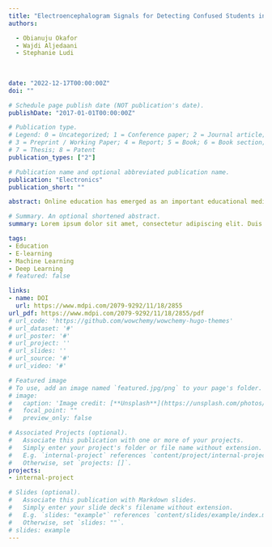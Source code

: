 ```yaml
---
title: "Electroencephalogram Signals for Detecting Confused Students in Online Education Platforms with Probability-Based Features"
authors:

  - Obianuju Okafor
  - Wajdi Aljedaani
  - Stephanie Ludi
  
  
  
date: "2022-12-17T00:00:00Z"
doi: ""

# Schedule page publish date (NOT publication's date).
publishDate: "2017-01-01T00:00:00Z"

# Publication type.
# Legend: 0 = Uncategorized; 1 = Conference paper; 2 = Journal article;
# 3 = Preprint / Working Paper; 4 = Report; 5 = Book; 6 = Book section;
# 7 = Thesis; 8 = Patent
publication_types: ["2"]

# Publication name and optional abbreviated publication name.
publication: "Electronics"
publication_short: ""

abstract: Online education has emerged as an important educational medium during the COVID-19 pandemic. Despite the advantages of online education, it lacks face-to-face settings, which makes it very difficult to analyze the students’ level of interaction, understanding, and confusion. This study makes use of electroencephalogram (EEG) data for student confusion detection for the massive open online course (MOOC) platform. Existing approaches for confusion detection predominantly focus on model optimization and feature engineering is not very well studied. This study proposes a novel engineering approach that uses probability-based features (PBF) for increasing the efficacy of machine learning models. The PBF approach utilizes the probabilistic output from the random forest (RF) and gradient-boosting machine (GBM) as a feature vector to train machine learning models. Extensive experiments are performed by using the original features and PBF approach through several machine learning models with EEG data. Experimental results suggest that by using the PBF approach on EEG data, a 100% accuracy can be obtained for detecting confused students. K-fold cross-validation and performance comparison with existing approaches further corroborates the results.

# Summary. An optional shortened abstract.
summary: Lorem ipsum dolor sit amet, consectetur adipiscing elit. Duis posuere tellus ac convallis placerat. Proin tincidunt magna sed ex sollicitudin condimentum.

tags:
- Education
- E-learning
- Machine Learning
- Deep Learning
# featured: false

links:
- name: DOI
  url: https://www.mdpi.com/2079-9292/11/18/2855
url_pdf: https://www.mdpi.com/2079-9292/11/18/2855/pdf
# url_code: 'https://github.com/wowchemy/wowchemy-hugo-themes'
# url_dataset: '#'
# url_poster: '#'
# url_project: ''
# url_slides: ''
# url_source: '#'
# url_video: '#'

# Featured image
# To use, add an image named `featured.jpg/png` to your page's folder. 
# image:
#   caption: 'Image credit: [**Unsplash**](https://unsplash.com/photos/s9CC2SKySJM)'
#   focal_point: ""
#   preview_only: false

# Associated Projects (optional).
#   Associate this publication with one or more of your projects.
#   Simply enter your project's folder or file name without extension.
#   E.g. `internal-project` references `content/project/internal-project/index.md`.
#   Otherwise, set `projects: []`.
projects:
- internal-project

# Slides (optional).
#   Associate this publication with Markdown slides.
#   Simply enter your slide deck's filename without extension.
#   E.g. `slides: "example"` references `content/slides/example/index.md`.
#   Otherwise, set `slides: ""`.
# slides: example
---
```


<!-- {{% callout note %}}
Create your slides in Markdown - click the *Slides* button to check out the example.
{{% /callout %}}

Supplementary notes can be added here, including [code, math, and images](https://wowchemy.com/docs/writing-markdown-latex/). -->
